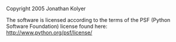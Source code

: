Copyright 2005 Jonathan Kolyer

The software is licensed according to the terms of the PSF (Python Software Foundation) license found here: http://www.python.org/psf/license/